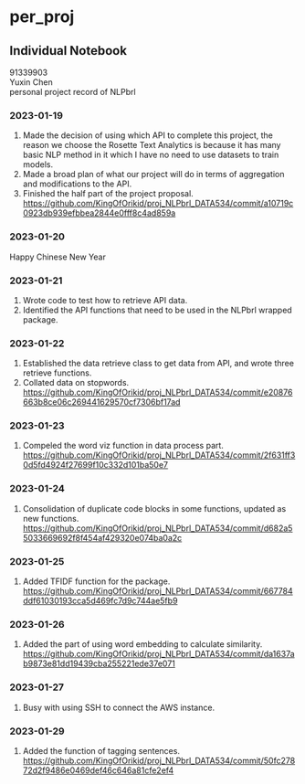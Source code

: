 # per_proj
## Individual Notebook
91339903     
Yuxin Chen       
personal project record of NLPbrl          

### 2023-01-19
1. Made the decision of using which API to complete this project, the reason we choose the Rosette Text Analytics
is because it has many basic NLP method in it which I have no need to use datasets to train models.
2. Made a broad plan of what our project will do in terms of aggregation and modifications to the API.
3. Finished the half part of the project proposal. https://github.com/KingOfOrikid/proj_NLPbrl_DATA534/commit/a10719c0923db939efbbea2844e0fff8c4ad859a

### 2023-01-20
Happy Chinese New Year            

### 2023-01-21
1. Wrote code to test how to retrieve API data.           
2. Identified the API functions that need to be used in the NLPbrl wrapped package.     

### 2023-01-22
1. Established the data retrieve class to get data from API, and wrote three retrieve functions.
2. Collated data on stopwords.
https://github.com/KingOfOrikid/proj_NLPbrl_DATA534/commit/e20876663b8ce06c269441629570cf7306bf17ad

### 2023-01-23
1. Compeled the word viz function in data process part.
https://github.com/KingOfOrikid/proj_NLPbrl_DATA534/commit/2f631ff30d5fd4924f27699f10c332d101ba50e7

### 2023-01-24
1. Consolidation of duplicate code blocks in some functions, updated as new functions.
https://github.com/KingOfOrikid/proj_NLPbrl_DATA534/commit/d682a55033669692f8f454af429320e074ba0a2c

### 2023-01-25
1. Added TFIDF function for the package.
https://github.com/KingOfOrikid/proj_NLPbrl_DATA534/commit/667784ddf61030193cca5d469fc7d9c744ae5fb9

### 2023-01-26
1. Added the part of using word embedding to calculate similarity.
https://github.com/KingOfOrikid/proj_NLPbrl_DATA534/commit/da1637ab9873e81dd19439cba255221ede37e071

### 2023-01-27
1. Busy with using SSH to connect the AWS instance.

### 2023-01-29
1. Added the function of tagging sentences.
https://github.com/KingOfOrikid/proj_NLPbrl_DATA534/commit/50fc27872d2f9486e0469def46c646a81cfe2ef4
